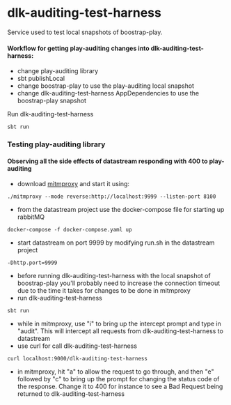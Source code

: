 
# dlk-auditing-test-harness

Service used to test local snapshots of boostrap-play. 

#### Workflow for getting play-auditing changes into dlk-auditing-test-harness:
- change play-auditing library
- sbt publishLocal
- change boostrap-play to use the play-auditing local snapshot
- change dlk-auditing-test-harness AppDependencies to use the boostrap-play snapshot

Run dlk-auditing-test-harness
```
sbt run
```

### Testing play-auditing library
#### Observing all the side effects of datastream responding with 400 to play-auditing
- download [mitmproxy](https://mitmproxy.org/downloads/) and start it using:
```
./mitmproxy --mode reverse:http://localhost:9999 --listen-port 8100
```
- from the datastream project use the docker-compose file for starting up rabbitMQ
```
docker-compose -f docker-compose.yaml up
```
- start datastream on port 9999 by modifying run.sh in the datastream project
```
-Dhttp.port=9999
```
- before running dlk-auditing-test-harness with the local snapshot of boostrap-play you'll probably need to increase
the connection timeout due to the time it takes for changes to be done in mitmproxy
- run dlk-auditing-test-harness 
```
sbt run
```
- while in mitmproxy, use "i" to bring up the intercept prompt and type in "audit". This will intercept all requests from
dlk-auditing-test-harness to datastream
- use curl for call dlk-auditing-test-harness
```
curl localhost:9000/dlk-auditing-test-harness
```
- in mitmproxy, hit "a" to allow the request to go through, and then "e" followed by "c" to bring up the prompt for changing
the status code of the response. Change it to 400 for instance to see a Bad Request being returned to dlk-auditing-test-harness
